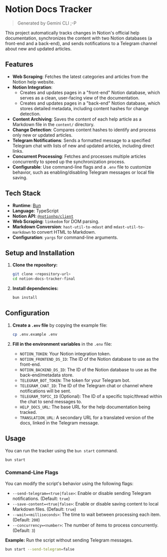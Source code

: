 # Notion Docs Tracker

> Generated by Gemini CLI ;-P

This project automatically tracks changes in Notion's official help documentation, synchronizes the content with two Notion databases (a front-end and a back-end), and sends notifications to a Telegram channel about new and updated articles.

## Features

- **Web Scraping**: Fetches the latest categories and articles from the Notion help website.
- **Notion Integration**:
  - Creates and updates pages in a "front-end" Notion database, which serves as a clean, user-facing view of the documentation.
  - Creates and updates pages in a "back-end" Notion database, which stores detailed metadata, including content hashes for change detection.
- **Content Archiving**: Saves the content of each help article as a Markdown file in the `content/` directory.
- **Change Detection**: Compares content hashes to identify and process only new or updated articles.
- **Telegram Notifications**: Sends a formatted message to a specified Telegram chat with lists of new and updated articles, including direct links.
- **Concurrent Processing**: Fetches and processes multiple articles concurrently to speed up the synchronization process.
- **Configurable**: Use command-line flags and a `.env` file to customize behavior, such as enabling/disabling Telegram messages or local file saving.

## Tech Stack

- **Runtime**: [Bun](https://bun.sh/)
- **Language**: TypeScript
- **Notion API**: [`@notionhq/client`](https://github.com/makenotion/notion-sdk-js)
- **Web Scraping**: `linkedom` for DOM parsing.
- **Markdown Conversion**: `hast-util-to-mdast` and `mdast-util-to-markdown` to convert HTML to Markdown.
- **Configuration**: `yargs` for command-line arguments.

## Setup and Installation

1.  **Clone the repository:**

    ```bash
    git clone <repository-url>
    cd notion-docs-tracker-final
    ```

2.  **Install dependencies:**
    ```bash
    bun install
    ```

## Configuration

1.  **Create a `.env` file** by copying the example file:

    ```bash
    cp .env.example .env
    ```

2.  **Fill in the environment variables** in the `.env` file:
    - `NOTION_TOKEN`: Your Notion integration token.
    - `NOTION_FRONTEND_DS_ID`: The ID of the Notion database to use as the front-end.
    - `NOTION_BACKEND_DS_ID`: The ID of the Notion database to use as the back-end/metadata store.
    - `TELEGRAM_BOT_TOKEN`: The token for your Telegram bot.
    - `TELEGRAM_CHAT_ID`: The ID of the Telegram chat or channel where notifications will be sent.
    - `TELEGRAM_TOPIC_ID` (Optional): The ID of a specific topic/thread within the chat to send messages to.
    - `HELP_DOCS_URL`: The base URL for the help documentation being tracked.
    - `TRANSLATION_URL`: A secondary URL for a translated version of the docs, linked in the Telegram message.

## Usage

You can run the tracker using the `bun start` command.

```bash
bun start
```

### Command-Line Flags

You can modify the script's behavior using the following flags:

- `--send-telegram=<true|false>`: Enable or disable sending Telegram notifications. (Default: `true`)
- `--save-content=<true|false>`: Enable or disable saving content to local Markdown files. (Default: `true`)
- `--wait=<milliseconds>`: The time to wait between processing each item. (Default: `200`)
- `--concurrency=<number>`: The number of items to process concurrently. (Default: `3`)

**Example:** Run the script without sending Telegram messages.

```bash
bun start --send-telegram=false
```
